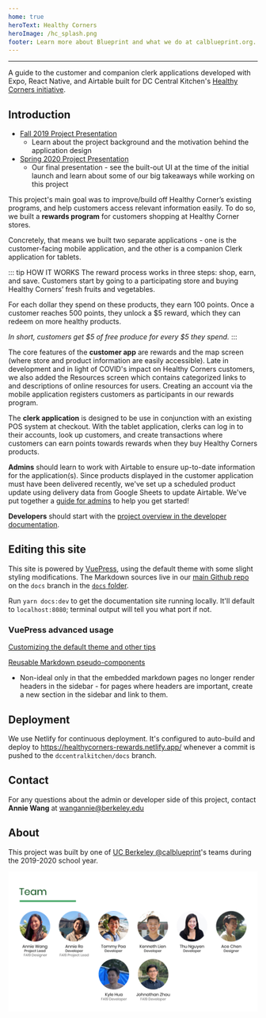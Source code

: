 ```yaml
---
home: true
heroText: Healthy Corners
heroImage: /hc_splash.png
footer: Learn more about Blueprint and what we do at calblueprint.org.
---
```


---

A guide to the customer and companion clerk applications developed with Expo, React Native, and Airtable built for DC Central Kitchen's [Healthy Corners initiative](https://dccentralkitchen.org/healthy-corners/).

## Introduction

- [Fall 2019 Project Presentation](https://docs.google.com/presentation/d/1Q5_InElKnsrxvVdGdSQnlQo9-2z041UiefY3XZN8qhc/edit?usp=sharing)
  - Learn about the project background and the motivation behind the application design
- [Spring 2020 Project Presentation](https://docs.google.com/presentation/d/1c3pYATagMPXHsOCdEdmAfON6V6Vqg8KVUIMyGI1Baj4/edit?usp=sharing)
  - Our final presentation - see the built-out UI at the time of the initial launch and learn about some of our big takeaways while working on this project

This project's main goal was to improve/build off Healthy Corner’s existing programs, and help customers access relevant information easily. To do so, we built a **rewards program** for customers shopping at Healthy Corner stores.

Concretely, that means we built two separate applications - one is the customer-facing mobile application, and the other is a companion Clerk application for tablets.

::: tip HOW IT WORKS
The reward process works in three steps: shop, earn, and save. Customers start by going to a participating store and buying Healthy Corners’ fresh fruits and vegetables.

For each dollar they spend on these products, they earn 100 points. Once a customer reaches 500 points, they unlock a \$5 reward, which they can redeem on more healthy products.

_In short, customers get $5 of free produce for every \$5 they spend._
:::

The core features of the **customer app** are rewards and the map screen (where store and product information are easily accessible). Late in development and in light of COVID's impact on Healthy Corners customers, we also added the Resources screen which contains categorized links to and descriptions of online resources for users. Creating an account via the mobile application registers customers as participants in our rewards program.

The **clerk application** is designed to be use in conjunction with an existing POS system at checkout. With the tablet application, clerks can log in to their accounts, look up customers, and create transactions where customers can earn points towards rewards when they buy Healthy Corners products.

**Admins** should learn to work with Airtable to ensure up-to-date information for the application(s). Since products displayed in the customer application must have been delivered recently, we've set up a scheduled product update using delivery data from Google Sheets to update Airtable. We've put together a [guide for admins](./admin) to help you get started!

**Developers** should start with the [project overview in the developer documentation](./shared/overview).

## Editing this site

This site is powered by [VuePress](https://vuepress.vuejs.org/), using the default theme with some slight styling modifications. The Markdown sources live in our [main Github repo](https://github.com/calblueprint/dccentralkitchen) on the `docs` branch in the [`docs` folder](https://github.com/calblueprint/dccentralkitchen/tree/docs/docs).

Run `yarn docs:dev` to get the documentation site running locally. It'll default to `localhost:8080`; terminal output will tell you what port if not.

### VuePress advanced usage

[Customizing the default theme and other tips](https://vuepressbook.com/)

[Reusable Markdown pseudo-components](https://github.com/vuejs/vuepress/issues/222)

- Non-ideal only in that the embedded markdown pages no longer render headers in the sidebar - for pages where headers are important, create a new section in the sidebar and link to them.

## Deployment

We use Netlify for continuous deployment. It's configured to auto-build and deploy to <https://healthycorners-rewards.netlify.app/> whenever a commit is pushed to the `dccentralkitchen/docs` branch.

## Contact
For any questions about the admin or developer side of this project, contact **Annie Wang** at <wangannie@berkeley.edu>

## About

This project was built by one of [UC Berkeley @calblueprint](https://calblueprint.org)'s teams during the 2019-2020 school year.

![Blueprint SP'20 Team](./assets/team.png)
